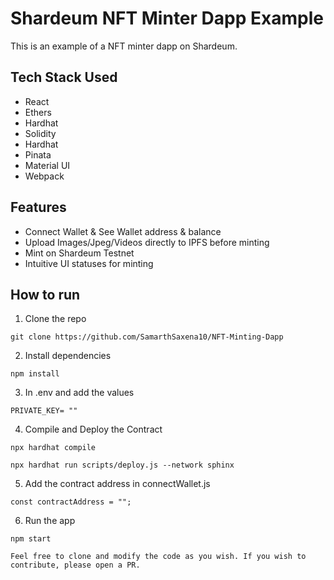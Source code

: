 # Shardeum NFT Minter Dapp Example

This is an example of a NFT minter dapp on Shardeum.

## Tech Stack Used

- React
- Ethers
- Hardhat
- Solidity
- Hardhat
- Pinata
- Material UI
- Webpack

## Features

- Connect Wallet & See Wallet address & balance
- Upload Images/Jpeg/Videos directly to IPFS before minting
- Mint on Shardeum Testnet
- Intuitive UI statuses for minting

## How to run

1. Clone the repo

```
git clone https://github.com/SamarthSaxena10/NFT-Minting-Dapp
```

2. Install dependencies

```
npm install
```

3. In .env and add the values

```
PRIVATE_KEY= ""
```

4. Compile and Deploy the Contract

```
npx hardhat compile

npx hardhat run scripts/deploy.js --network sphinx
```

5. Add the contract address in connectWallet.js

```
const contractAddress = "";
```

6. Run the app

```
npm start
```

```
Feel free to clone and modify the code as you wish. If you wish to contribute, please open a PR.
```
